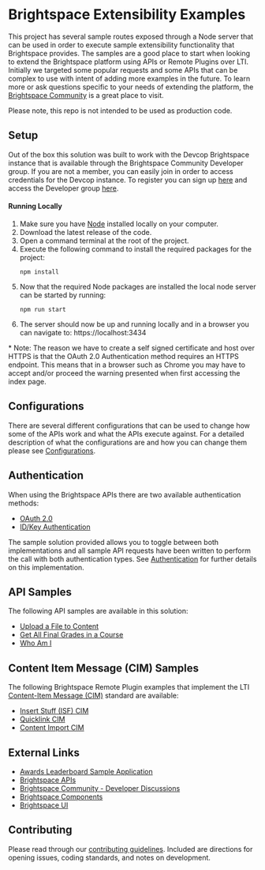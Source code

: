 # Brightspace Extensibility Examples
This project has several sample routes exposed through a Node server that can be used in order to execute sample extensibility functionality that Brightspace provides. The samples are a good place to start when looking to extend the Brightspace platform using APIs or Remote Plugins over LTI. Initially we targeted some popular requests and some APIs that can be complex to use with intent of adding more examples in the future. To learn more or ask questions specific to your needs of extending the platform, the [Brightspace Community](https://community.brightspace.com/s/) is a great place to visit.

Please note, this repo is not intended to be used as production code.

## Setup
Out of the box this solution was built to work with the Devcop Brightspace instance that is available through the Brightspace Community Developer group. If you are not a member, you can easily join in order to access credentials for the Devcop instance. To register you can sign up [here](https://community.brightspace.com/SelfRegistration) and access the Developer group [here](https://community.brightspace.com/s/group/0F9610000001mZ1CAI).

#### Running Locally
1. Make sure you have [Node](https://nodejs.org/en/) installed locally on your computer.
2. Download the latest release of the code.
3. Open a command terminal at the root of the project.
4. Execute the following command to install the required packages for the project:
    ```shell
    npm install
    ```
5. Now that the required Node packages are installed the local node server can be started by running:
    ```shell
    npm run start
    ```
6. The server should now be up and running locally and in a browser you can navigate to:
    https://localhost:3434

\* Note: The reason we have to create a self signed certificate and host over HTTPS is that the OAuth 2.0 Authentication method requires an HTTPS endpoint. This means that in a browser such as Chrome you may have to accept and/or proceed the warning presented when first accessing the index page.

## Configurations
There are several different configurations that can be used to change how some of the APIs work and what the APIs execute against. For a detailed description of what the configurations are and how you can change them please see [Configurations](/docs/configurations.md).

## Authentication
When using the Brightspace APIs there are two available authentication methods:
* [OAuth 2.0](http://docs.valence.desire2learn.com/basic/oauth2.html)
* [ID/Key Authentication](http://docs.valence.desire2learn.com/basic/auth.html)

The sample solution provided allows you to toggle between both implementations and all sample API requests have been written to perform the call with both authentication types. See [Authentication](/docs/authentication.md) for further details on this implementation.

## API Samples
The following API samples are available in this solution:
* [Upload a File to Content](/docs/content.md)
* [Get All Final Grades in a Course](/docs/finalgrades.md)
* [Who Am I]()

## Content Item Message (CIM) Samples
The following Brightspace Remote Plugin examples that implement the LTI [Content-Item Message (CIM)](https://www.imsglobal.org/specs/lticiv1p0) standard are available:
* [Insert Stuff (ISF) CIM](/docs/remoteplugins-cim.md)
* [Quicklink CIM](/docs/remoteplugins-cim.md)
* [Content Import CIM](/docs/remoteplugins-cim.md)

## External Links
* [Awards Leaderboard Sample Application](https://github.com/Brightspace/Awards-Leaderboard)
* [Brightspace APIs](http://docs.valence.desire2learn.com/reference.html)
* [Brightspace Community - Developer Discussions](https://community.brightspace.com/s/topic/0TO610000000JcwGAE/developer)
* [Brightspace Components](https://github.com/BrightspaceUI)
* [Brightspace UI](http://ui.developers.brightspace.com/)

## Contributing

Please read through our [contributing guidelines](CONTRIBUTING.md). Included are directions for opening issues, coding standards, and notes on development.